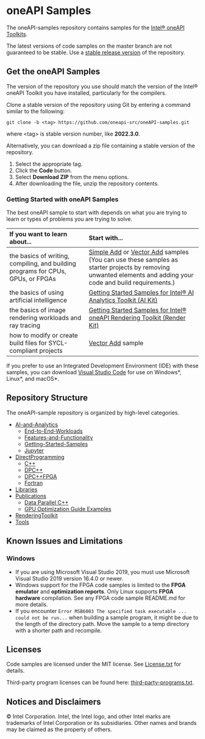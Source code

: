 # oneAPI Samples

The oneAPI-samples repository contains samples for the [Intel® oneAPI Toolkits](https://www.intel.com/content/www/us/en/developer/tools/oneapi/toolkits.html).

The latest versions of code samples on the master branch are not guaranteed to be stable. Use a [stable release version](https://github.com/oneapi-src/oneAPI-samples/tags) of the repository.

## Get the oneAPI Samples

The version of the repository you use should match the version of the Intel® oneAPI Toolkit you have installed, particularly for the compilers.

Clone a stable version of the repository using Git by entering a command similar to the following:

`git clone -b <tag> https://github.com/oneapi-src/oneAPI-samples.git`

where \<tag\> is stable version number, like **2022.3.0**.

Alternatively, you can download a zip file containing a stable version of the repository.

1. Select the appropriate tag.
2. Click the **Code** button.
3. Select **Download ZIP** from the menu options.
4. After downloading the file, unzip the repository contents.

### Getting Started with oneAPI Samples

The best oneAPI sample to start with depends on what you are trying to learn or types of problems you are trying to solve.

| If you want to learn about...                           | Start with...
|:---                                                     |:---
| the basics of writing, compiling, and building programs for CPUs, GPUs, or FPGAs <br> |[Simple Add](DirectProgramming/DPC++/DenseLinearAlgebra/simple-add) or  [Vector Add](/DirectProgramming/DPC++/DenseLinearAlgebra/vector-add) samples <br> (You can use these samples as starter projects by removing unwanted elements and adding your code and build requirements.)
| the basics of using artificial intelligence             | [Getting Started Samples for Intel® AI Analytics Toolkit (AI Kit)](/AI-and-Analytics/Getting-Started-Samples)
| the basics of image rendering workloads and ray tracing                                                   | [Getting Started Samples for Intel® oneAPI Rendering Toolkit (Render Kit)](/RenderingToolkit/GettingStarted)
| how to modify or create build files for SYCL-compliant projects   | [Vector Add](https://github.com/oneapi-src/oneAPI-samples/tree/master/DirectProgramming/DPC%2B%2B/DenseLinearAlgebra/vector-add) sample

If you prefer to use an Integrated Development Environment (IDE) with these samples, you can download [Visual Studio Code](https://code.visualstudio.com/download) for use on Windows*, Linux*, and macOS*.

## Repository Structure

The oneAPI-sample repository is organized by high-level categories.

* [AI-and-Analytics](https://github.com/oneapi-src/oneAPI-samples/tree/master/AI-and-Analytics)
  * [End-to-End-Workloads](https://github.com/oneapi-src/oneAPI-samples/tree/master/AI-and-Analytics/End-to-end-Workloads)
  * [Features-and-Functionality](https://github.com/oneapi-src/oneAPI-samples/tree/master/AI-and-Analytics/Features-and-Functionality)
  * [Getting-Started-Samples](https://github.com/oneapi-src/oneAPI-samples/tree/master/AI-and-Analytics/Getting-Started-Samples)
  * [Jupyter](https://github.com/oneapi-src/oneAPI-samples/tree/master/AI-and-Analytics/Jupyter)
* [DirectProgramming](https://github.com/oneapi-src/oneAPI-samples/tree/master/DirectProgramming)
  * [C++](https://github.com/oneapi-src/oneAPI-samples/tree/master/DirectProgramming/C%2B%2B)
  * [DPC++](https://github.com/oneapi-src/oneAPI-samples/tree/master/DirectProgramming/DPC%2B%2B)
  * [DPC++FPGA](https://github.com/oneapi-src/oneAPI-samples/tree/master/DirectProgramming/DPC%2B%2BFPGA)
  * [Fortran](https://github.com/oneapi-src/oneAPI-samples/tree/master/DirectProgramming/Fortran)
* [Libraries](https://github.com/oneapi-src/oneAPI-samples/tree/master/Libraries)
* [Publications](https://github.com/oneapi-src/oneAPI-samples/tree/master/Publications)
  * [Data Parallel C++](https://github.com/oneapi-src/oneAPI-samples/tree/master/Publications/DPC%2B%2B)
  * [GPU Optimization Guide Examples](https://github.com/oneapi-src/oneAPI-samples/tree/master/Publications/GPU-Opt-Guide)
* [RenderingToolkit](https://github.com/oneapi-src/oneAPI-samples/tree/master/RenderingToolkit)
* [Tools](https://github.com/oneapi-src/oneAPI-samples/tree/master/Tools/)


## Known Issues and Limitations

### Windows

- If you are using Microsoft Visual Studio 2019, you must use Microsoft Visual Studio 2019 version 16.4.0 or newer.
- Windows support for the FPGA code samples is limited to the **FPGA emulator** and **optimization reports**. Only Linux supports **FPGA hardware** compilation. See any FPGA code sample README.md for more details.
- If you encounter `Error MSB6003 The specified task executable ... could not be run...` when building a sample program, it might be due to the length of the directory path. Move the sample to a temp directory with a shorter path and recompile.

## Licenses

Code samples are licensed under the MIT license. See [License.txt](https://github.com/oneapi-src/oneAPI-samples/blob/master/License.txt) for details.

Third-party program licenses can be found here: [third-party-programs.txt](https://github.com/oneapi-src/oneAPI-samples/blob/master/third-party-programs.txt).

## Notices and Disclaimers

© Intel Corporation. Intel, the Intel logo, and other Intel marks are trademarks of Intel Corporation or its subsidiaries. Other names and brands may be claimed as the property of others.
